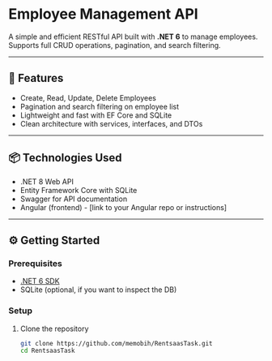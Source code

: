 # Employee Management API

A simple and efficient RESTful API built with **.NET 6** to manage employees.  
Supports full CRUD operations, pagination, and search filtering.

---

## 🚀 Features

- Create, Read, Update, Delete Employees  
- Pagination and search filtering on employee list  
- Lightweight and fast with EF Core and SQLite  
- Clean architecture with services, interfaces, and DTOs  

---

## 📦 Technologies Used

- .NET 8 Web API  
- Entity Framework Core with SQLite  
- Swagger for API documentation  
- Angular (frontend) - [link to your Angular repo or instructions]  

---

## ⚙️ Getting Started

### Prerequisites

- [.NET 6 SDK](https://dotnet.microsoft.com/download/dotnet/6.0)  
- SQLite (optional, if you want to inspect the DB)  

### Setup

1. Clone the repository  
   ```bash
   git clone https://github.com/memobih/RentsaasTask.git
   cd RentsaasTask
